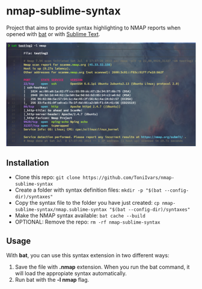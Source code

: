 # nmap-sublime-syntax
Project that aims to provide syntax highlighting to NMAP reports when opened with [bat](https://github.com/sharkdp/bat) or with [Sublime Text](https://www.sublimetext.com/).

![Alt text](/capture.png?raw=true)

## Installation
- Clone this repo: `git clone https://github.com/ToniIvars/nmap-sublime-syntax`
- Create a folder with syntax definition files: `mkdir -p "$(bat --config-dir)/syntaxes"`
- Copy the syntax file to the folder you have just created: `cp nmap-sublime-syntax/nmap.sublime-syntax "$(bat --config-dir)/syntaxes"`
- Make the NMAP syntax available: `bat cache --build`
- OPTIONAL: Remove the repo: `rm -rf nmap-sublime-syntax`

## Usage
With **bat**, you can use this syntax extension in two different ways:
1. Save the file with **.nmap** extension. When you run the bat command, it will load the appropiate syntax automatically.
2. Run bat with the **-l nmap** flag.
